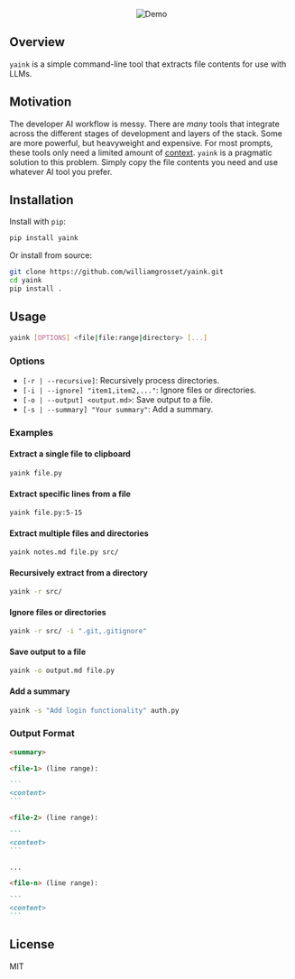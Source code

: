 <p align="center">
  <img src="https://github.com/user-attachments/assets/c4f6e72f-10ff-4ff9-a8e9-a5ead8fdb413" alt="Demo" />
</p>

## Overview

`yaink` is a simple command-line tool that extracts file contents for use with LLMs.

## Motivation

The developer AI workflow is messy. There are _many_ tools that integrate across the different stages of development and layers of the stack. Some are more powerful, but heavyweight and expensive. For most prompts, these tools only need a limited amount of [context](https://en.wikipedia.org/wiki/Large_language_model#Prompt_engineering,_attention_mechanism,_and_context_window). `yaink` is a pragmatic solution to this problem. Simply copy the file contents you need and use whatever AI tool you prefer.

## Installation

Install with `pip`:

```sh
pip install yaink
```

Or install from source:

```sh
git clone https://github.com/williamgrosset/yaink.git
cd yaink
pip install .
```

## Usage

```sh
yaink [OPTIONS] <file|file:range|directory> [...]
```

### Options

- `[-r | --recursive]`: Recursively process directories.
- `[-i | --ignore] "item1,item2,..."`: Ignore files or directories.
- `[-o | --output] <output.md>`: Save output to a file.
- `[-s | --summary] "Your summary"`: Add a summary.

### Examples

#### Extract a single file to clipboard

```sh
yaink file.py
```

#### Extract specific lines from a file

```sh
yaink file.py:5-15
```

#### Extract multiple files and directories

```sh
yaink notes.md file.py src/
```

#### Recursively extract from a directory

```sh
yaink -r src/
```

#### Ignore files or directories

```sh
yaink -r src/ -i ".git,.gitignore"
```

#### Save output to a file

```sh
yaink -o output.md file.py
```

#### Add a summary

```sh
yaink -s "Add login functionality" auth.py
```

### Output Format

````md
<summary>

<file-1> (line range):

```
<content>
```

<file-2> (line range):

```
<content>
```

...

<file-n> (line range):

```
<content>
```
````

## License

MIT
